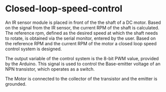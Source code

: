 # Closed-loop-speed-control
An IR sensor module is placed in front of the the shaft of a DC motor. Based on the signal from the IR sensor, the current RPM of the shaft is calculated.
The reference rpm, defined as the desired speed at which the shaft needs to rotate, is obtained via the serial monitor, entered by the user. Based on the reference RPM and the current RPM of the motor a closed loop speed control system is designed.

The output variable of the control system is the 8-bit PWM value, provided by the Arduino. This signal is used to control the Base-emitter voltage of an NPN transistor, which operates as a switch. 

The Motor is connected to the collector of the transistor and the emitter is grounded.



